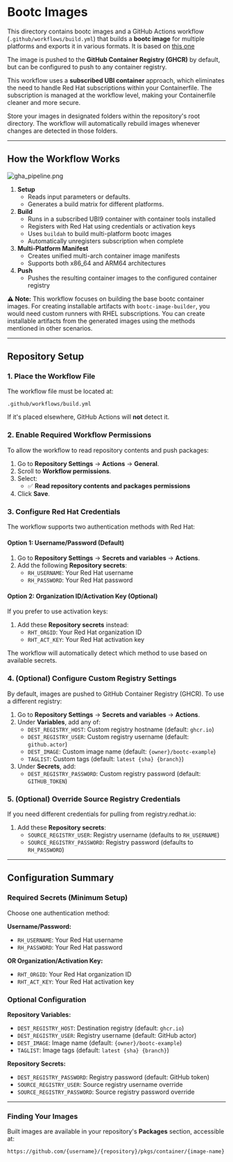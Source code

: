# Bootc Images

This directory contains bootc images and a GitHub Actions workflow (`.github/workflows/build.yml`) that builds a **bootc image** for multiple platforms and exports it in various formats. It is based on [this one](https://github.com/redhat-cop/redhat-image-mode-actions/blob/main/.github/workflows/build_rhel_bootc.yml)

The image is pushed to the **GitHub Container Registry (GHCR)** by default, but can be configured to push to any container registry.

This workflow uses a **subscribed UBI container** approach, which eliminates the need to handle Red Hat subscriptions within your Containerfile. The subscription is managed at the workflow level, making your Containerfile cleaner and more secure.

Store your images in designated folders within the repository's root directory. The workflow will automatically rebuild images whenever changes are detected in those folders.

---

## How the Workflow Works

![gha_pipeline.png](../../doc/gha_pipeline.png)

1. **Setup**
   - Reads input parameters or defaults.
   - Generates a build matrix for different platforms.
2. **Build**
   - Runs in a subscribed UBI9 container with container tools installed
   - Registers with Red Hat using credentials or activation keys
   - Uses `buildah` to build multi-platform bootc images
   - Automatically unregisters subscription when complete
3. **Multi-Platform Manifest**
   - Creates unified multi-arch container image manifests
   - Supports both x86_64 and ARM64 architectures
4. **Push**
   - Pushes the resulting container images to the configured container registry

**⚠️ Note:** This workflow focuses on building the base bootc container images. For creating installable artifacts with `bootc-image-builder`, you would need custom runners with RHEL subscriptions. You can create installable artifacts from the generated images using the methods mentioned in other scenarios.

---

## Repository Setup

### 1. Place the Workflow File
The workflow file must be located at:

```
.github/workflows/build.yml
```

If it's placed elsewhere, GitHub Actions will **not** detect it.

### 2. Enable Required Workflow Permissions

To allow the workflow to read repository contents and push packages:

1. Go to **Repository Settings** → **Actions** → **General**.
2. Scroll to **Workflow permissions**.
3. Select:
   - ✅ **Read repository contents and packages permissions**
4. Click **Save**.

### 3. Configure Red Hat Credentials

The workflow supports two authentication methods with Red Hat:

#### Option 1: Username/Password (Default)
1. Go to **Repository Settings** → **Secrets and variables** → **Actions**.
2. Add the following **Repository secrets**:
   - `RH_USERNAME`: Your Red Hat username
   - `RH_PASSWORD`: Your Red Hat password

#### Option 2: Organization ID/Activation Key (Optional)
If you prefer to use activation keys:
1. Add these **Repository secrets** instead:
   - `RHT_ORGID`: Your Red Hat organization ID
   - `RHT_ACT_KEY`: Your Red Hat activation key

The workflow will automatically detect which method to use based on available secrets.

### 4. (Optional) Configure Custom Registry Settings

By default, images are pushed to GitHub Container Registry (GHCR). To use a different registry:

1. Go to **Repository Settings** → **Secrets and variables** → **Actions**.
2. Under **Variables**, add any of:
   - `DEST_REGISTRY_HOST`: Custom registry hostname (default: `ghcr.io`)
   - `DEST_REGISTRY_USER`: Custom registry username (default: `github.actor`)
   - `DEST_IMAGE`: Custom image name (default: `{owner}/bootc-example`)
   - `TAGLIST`: Custom tags (default: `latest {sha} {branch}`)
3. Under **Secrets**, add:
   - `DEST_REGISTRY_PASSWORD`: Custom registry password (default: `GITHUB_TOKEN`)

### 5. (Optional) Override Source Registry Credentials

If you need different credentials for pulling from registry.redhat.io:

1. Add these **Repository secrets**:
   - `SOURCE_REGISTRY_USER`: Registry username (defaults to `RH_USERNAME`)
   - `SOURCE_REGISTRY_PASSWORD`: Registry password (defaults to `RH_PASSWORD`)

---

## Configuration Summary

### Required Secrets (Minimum Setup)
Choose one authentication method:

**Username/Password:**
- `RH_USERNAME`: Your Red Hat username
- `RH_PASSWORD`: Your Red Hat password

**OR Organization/Activation Key:**
- `RHT_ORGID`: Your Red Hat organization ID  
- `RHT_ACT_KEY`: Your Red Hat activation key

### Optional Configuration

**Repository Variables:**
- `DEST_REGISTRY_HOST`: Destination registry (default: `ghcr.io`)
- `DEST_REGISTRY_USER`: Registry username (default: GitHub actor)
- `DEST_IMAGE`: Image name (default: `{owner}/bootc-example`)
- `TAGLIST`: Image tags (default: `latest {sha} {branch}`)

**Repository Secrets:**
- `DEST_REGISTRY_PASSWORD`: Registry password (default: GitHub token)
- `SOURCE_REGISTRY_USER`: Source registry username override
- `SOURCE_REGISTRY_PASSWORD`: Source registry password override

---


### Finding Your Images
Built images are available in your repository's **Packages** section, accessible at:
```
https://github.com/{username}/{repository}/pkgs/container/{image-name}
```


